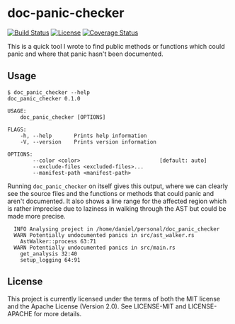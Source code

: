 # doc-panic-checker

[![Build Status](https://github.com/xd009642/doc_panic_checker/workflows/Build/badge.svg)](https://github.com/xd009642/doc_panic_checker/actions)
[![License](https://img.shields.io/badge/License-Apache%202.0-blue.svg)](https://opensource.org/licenses/Apache-2.0)
[![Coverage Status](https://coveralls.io/repos/github/xd009642/doc_panic_checker/badge.svg?branch=main)](https://coveralls.io/github/xd009642/doc_panic_checker?branch=main)

This is a quick tool I wrote to find public methods or functions which could
panic and where that panic hasn't been documented. 

## Usage

```
$ doc_panic_checker --help
doc_panic_checker 0.1.0

USAGE:
    doc_panic_checker [OPTIONS]

FLAGS:
    -h, --help       Prints help information
    -V, --version    Prints version information

OPTIONS:
        --color <color>                         [default: auto]
        --exclude-files <excluded-files>...    
        --manifest-path <manifest-path>        
```

Running `doc_panic_checker` on itself gives this output, where we can clearly
see the source files and the functions or methods that could panic and aren't
documented. It also shows a line range for the affected region which is rather
imprecise due to laziness in walking through the AST but could be made more
precise.

```
  INFO Analysing project in /home/daniel/personal/doc_panic_checker
  WARN Potentially undocumented panics in src/ast_walker.rs
	AstWalker::process 63:71
  WARN Potentially undocumented panics in src/main.rs
	get_analysis 32:40
	setup_logging 64:91
```

## License

This project is currently licensed under the terms of both the MIT license and
the Apache License (Version 2.0). See LICENSE-MIT and LICENSE-APACHE for more 
details.

